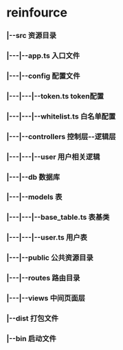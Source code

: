 # reinfource
### |--src                              资源目录
### |---|--app.ts                       入口文件
### |---|--config                       配置文件
### |---|---|--token.ts                 token配置
### |---|---|--whitelist.ts             白名单配置
### |---|--controllers                  控制层--逻辑层
### |---|---|--user                     用户相关逻辑
### |---|--db                           数据库
### |---|--models                       表
### |---|---|--base_table.ts            表基类
### |---|---|--user.ts                  用户表
### |---|--public                       公共资源目录
### |---|--routes                       路由目录
### |---|--views                        中间页面层
### |--dist                             打包文件
### |--bin                              启动文件
